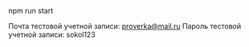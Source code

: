 npm run start

Почта тестовой учетной записи: proverka@mail.ru
Пароль тестовой учетной записи: sokol123